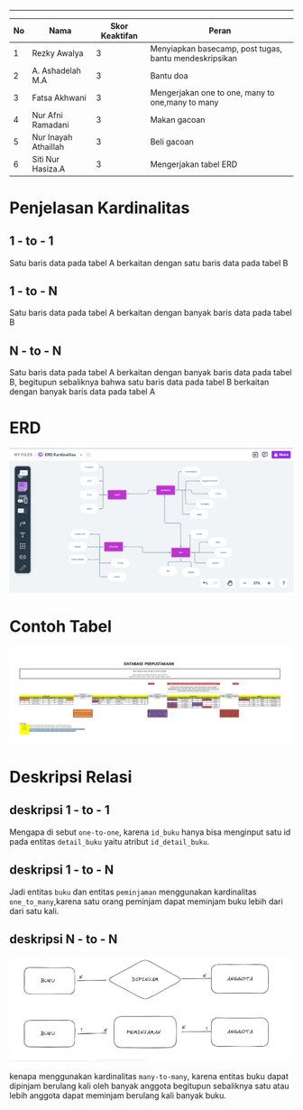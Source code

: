___

| No  | Nama                 | Skor Keaktifan | Peran                                                  |
| --- | -------------------- | -------------- | ------------------------------------------------------ |
| 1   | Rezky Awalya         | 3              | Menyiapkan basecamp, post tugas, bantu mendeskripsikan |
| 2   | A. Ashadelah M.A     | 3              | Bantu doa                                              |
| 3   | Fatsa Akhwani        | 3              | Mengerjakan one to one, many to one,many to many       |
| 4   | Nur Afni Ramadani    | 3              | Makan gacoan                                           |
| 5   | Nur Inayah Athaillah | 3              | Beli gacoan                                            |
| 6   | Siti Nur Hasiza.A    | 3              | Mengerjakan tabel ERD                                  |
# Penjelasan Kardinalitas
## 1 - to - 1
Satu baris data pada tabel A berkaitan dengan satu baris data pada tabel B
## 1 - to - N
Satu baris data pada tabel A berkaitan dengan banyak baris data pada tabel B
## N - to - N
Satu baris data pada tabel A berkaitan dengan banyak baris data pada tabel B, begitupun sebaliknya bahwa satu baris data pada tabel B berkaitan dengan banyak baris data pada tabel A
# ERD
![gambar](gambar/g1.png)
# Contoh Tabel
![gambar](gambar/g2.png)
# Deskripsi Relasi
## deskripsi 1 - to - 1
Mengapa di sebut `one-to-one`, karena `id_buku` hanya bisa menginput satu id pada entitas `detail_buku` yaitu atribut `id_detail_buku`.
## deskripsi 1 - to - N
Jadi entitas `buku` dan entitas `peminjaman` menggunakan kardinalitas `one_to_many`,karena satu orang peminjam dapat meminjam buku lebih dari dari satu kali. 
## deskripsi N - to - N
![gambar](gambar/g3.jpg)

kenapa menggunakan kardinalitas `many-to-many`, karena entitas buku dapat dipinjam berulang kali oleh banyak anggota begitupun sebaliknya satu atau lebih anggota dapat meminjam berulang kali banyak buku.
